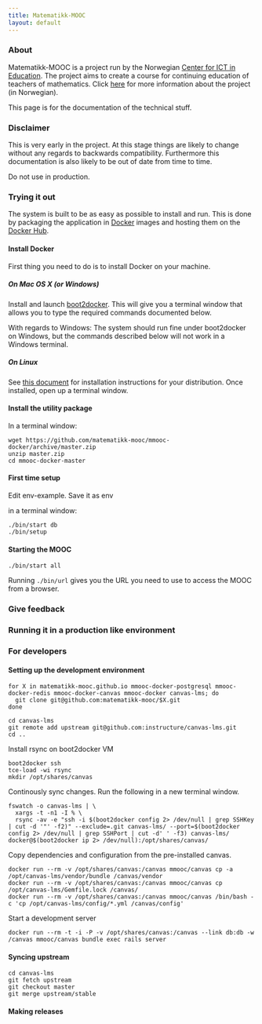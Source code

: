 ```yaml
---
title: Matematikk-MOOC
layout: default
---
```


### About

Matematikk-MOOC is a project run by the Norwegian
[Center for ICT in Education][ictcenter]. The project aims to create a
course for continuing education of teachers of mathematics. Click
[here][mmooc-project-page] for more information about the project (in
Norwegian).

This page is for the documentation of the technical stuff.

### Disclaimer

This is very early in the project. At this stage things are likely to
change without any regards to backwards compatibility. Furthermore
this documentation is also likely to be out of date from time to time.

Do not use in production.

### Trying it out

The system is built to be as easy as possible to install and run. This
is done by packaging the application in [Docker][docker] images and
hosting them on the [Docker Hub][docker-hub-org].

#### Install Docker

First thing you need to do is to install Docker on your machine.

##### On Mac OS X (or Windows)

Install and launch [boot2docker][boot2docker]. This will give you a
terminal window that allows you to type the required commands
documented below.

With regards to Windows: The system should run fine under boot2docker
on Windows, but the commands described below will not work in a
Windows terminal.

##### On Linux

See [this document][docker-install] for installation instructions for
your distribution. Once installed, open up a terminal window.

#### Install the utility package

In a terminal window:

    wget https://github.com/matematikk-mooc/mmooc-docker/archive/master.zip
    unzip master.zip
    cd mmooc-docker-master

#### First time setup

Edit env-example. Save it as env

in a terminal window:


    ./bin/start db
    ./bin/setup


#### Starting the MOOC

    ./bin/start all

Running `./bin/url` gives you the URL you need to use to access the MOOC from a browser.


### Give feedback

### Running it in a production like environment

### For developers

#### Setting up the development environment

    for X in matematikk-mooc.github.io mmooc-docker-postgresql mmooc-docker-redis mmooc-docker-canvas mmooc-docker canvas-lms; do
      git clone git@github.com:matematikk-mooc/$X.git
    done

    cd canvas-lms
    git remote add upstream git@github.com:instructure/canvas-lms.git
    cd ..

Install rsync on boot2docker VM

    boot2docker ssh
    tce-load -wi rsync
    mkdir /opt/shares/canvas

Continously sync changes. Run the following in a new terminal window.

    fswatch -o canvas-lms | \
      xargs -t -n1 -I % \
      rsync -av -e "ssh -i $(boot2docker config 2> /dev/null | grep SSHKey | cut -d '"' -f2)" --exclude=.git canvas-lms/ --port=$(boot2docker config 2> /dev/null | grep SSHPort | cut -d' ' -f3) canvas-lms/ docker@$(boot2docker ip 2> /dev/null):/opt/shares/canvas/

Copy dependencies and configuration from the pre-installed canvas.

    docker run --rm -v /opt/shares/canvas:/canvas mmooc/canvas cp -a /opt/canvas-lms/vendor/bundle /canvas/vendor
    docker run --rm -v /opt/shares/canvas:/canvas mmooc/canvas cp /opt/canvas-lms/Gemfile.lock /canvas/
    docker run --rm -v /opt/shares/canvas:/canvas mmooc/canvas /bin/bash -c 'cp /opt/canvas-lms/config/*.yml /canvas/config'

Start a development server

    docker run --rm -t -i -P -v /opt/shares/canvas:/canvas --link db:db -w /canvas mmooc/canvas bundle exec rails server


#### Syncing upstream

    cd canvas-lms
    git fetch upstream
    git checkout master
    git merge upstream/stable


#### Making releases

[ictcenter]: https://iktsenteret.no/english
[mmooc-project-page]: https://iktsenteret.no/prosjekter/matematikk-mooc
[docker]: http://docker.com
[docker-install]: https://docs.docker.com/installation/#installation
[boot2docker]: http://boot2docker.io
[docker-hub-org]: https://registry.hub.docker.com/repos/mmooc/

